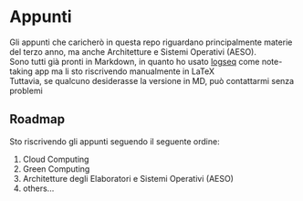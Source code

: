 # Appunti
Gli appunti che caricherò in questa repo riguardano principalmente materie del terzo anno, ma anche Architetture e Sistemi Operativi (AESO).\
Sono tutti già pronti in Markdown, in quanto ho usato [logseq](https://logseq.com/) come note-taking app ma li sto riscrivendo manualmente in LaTeX\
Tuttavia, se qualcuno desiderasse la versione in MD, può contattarmi senza problemi

## Roadmap
Sto riscrivendo gli appunti seguendo il seguente ordine:
1. Cloud Computing
1.  Green Computing
1. Architetture degli Elaboratori e Sistemi Operativi (AESO)
1. others...
